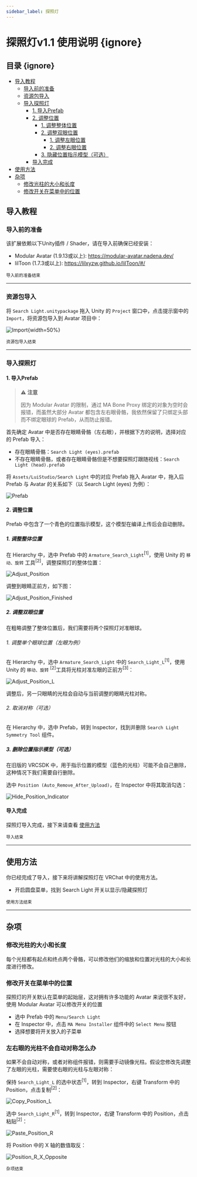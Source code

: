 ```yaml
---
sidebar_label: 探照灯
---
```


# 探照灯v1.1 使用说明 {ignore}

## 目录 {ignore}

<!-- @import "[TOC]" {cmd="toc" depthFrom=1 depthTo=6 orderedList=false} -->

<!-- code_chunk_output -->

- [导入教程](#导入教程)
  - [导入前的准备](#导入前的准备)
  - [资源包导入](#资源包导入)
  - [导入探照灯](#导入探照灯)
    - [1. 导入Prefab](#1-导入prefab)
    - [2. 调整位置](#2-调整位置)
      - [1. 调整整体位置](#1-调整整体位置)
      - [2. 调整双眼位置](#2-调整双眼位置)
        - [1. 调整左眼位置](#1-调整左眼位置)
        - [2. 调整右眼位置](#2-调整右眼位置)
      - [3. 隐藏位置指示模型（可选）](#3-隐藏位置指示模型可选)
    - [导入完成](#导入完成)
- [使用方法](#使用方法)
- [杂项](#杂项)
    - [修改光柱的大小和长度](#修改光柱的大小和长度)
    - [修改开关在菜单中的位置](#修改开关在菜单中的位置)

<!-- /code_chunk_output -->

## 导入教程

### 导入前的准备

该扩展依赖以下Unity插件 / Shader，请在导入前确保已经安装：

- Modular Avatar (1.9.13或以上): https://modular-avatar.nadena.dev/
- lilToon (1.7.3或以上): https://lilxyzw.github.io/lilToon/#/

<sub>导入前的准备结束</sub>

---

### 资源包导入

将 `Search Light.unitypackage` 拖入 Unity 的 `Project` 窗口中，点击提示窗中的 `Import`，将资源包导入到 Avatar 项目中：

![Import](./Assets/Import.png){width=50%}

<sub>资源包导入结束</sub>

---

### 导入探照灯

#### 1. 导入Prefab

> :warning: **注意**
>
>因为 Modular Avatar 的限制，通过 MA Bone Proxy 绑定的对象为空时会报错，而虽然大部分 Avatar 都包含左右眼骨骼，我依然保留了只绑定头部而不绑定眼球的 Prefab，从而防止报错。

首先确定 Avatar 中是否存在眼睛骨骼（左右眼），并根据下方的说明，选择对应的 Prefab 导入：

- 存在眼睛骨骼：`Search Light (eyes).prefab`
- 不存在眼睛骨骼，或者存在眼睛骨骼但是不想要探照灯跟随视线：`Search Light (head).prefab`

将 `Assets/LuiStudio/Search Light` 中的对应 Prefab 拖入 Avatar 中，拖入后 Prefab 与 Avatar 的关系如下（以 Search Light (eyes) 为例）：

![Prefab](./Assets/Prefab.png)

#### 2. 调整位置

Prefab 中包含了一个青色的位置指示模型，这个模型在编译上传后会自动删除。

##### 1. 调整整体位置

在 Hierarchy 中，选中 Prefab 中的 `Armature_Search_Light`<sup>[1]</sup>，使用 Unity 的 `移动、旋转` 工具<sup>[2]</sup>，调整探照灯的整体位置：

![Adjust_Position](./Assets/Adjust_Position.png)

调整到眼睛正前方，如下图：

![Adjust_Position_Finished](./Assets/Adjust_Position_Finished.png)

##### 2. 调整双眼位置

在粗略调整了整体位置后，我们需要将两个探照灯对准眼球。

###### 1. 调整单个眼球位置（左眼为例）

在 Hierarchy 中，选中 `Armature_Search_Light` 中的 `Search_Light_L`<sup>[1]</sup>，使用 Unity 的 `移动、旋转` <sup>[2]</sup>工具将光柱对准左眼的正前方<sup>[3]</sup>：

![Adjust_Position_L](./assets/Adjust_Position_L.png)

调整后，另一只眼睛的光柱会自动与当前调整的眼睛光柱对称。

###### 2. 取消对称（可选）

在 Hierarchy 中，选中 Prefab，转到 Inspector，找到并删除 `Search Light Symmetry Tool` 组件。

##### 3. 删除位置指示模型（可选）

在旧版的 VRCSDK 中，用于指示位置的模型（蓝色的光柱）可能不会自己删除，这种情况下我们需要自行删除。

选中 `Position (Auto_Remove_After_Upload)`，在 Inspector 中将其取消勾选：

![Hide_Position_Indicator](./assets/Hide_Position_Indicator.png)

#### 导入完成

探照灯导入完成，接下来请查看 [使用方法](#使用方法)

<sub>导入结束</sub>

---

## 使用方法

你已经完成了导入，接下来将讲解探照灯在 VRChat 中的使用方法。

- 开启圆盘菜单，找到 Search Light 开关以显示/隐藏探照灯

<sub>使用方法结束</sub>

---

## 杂项

### 修改光柱的大小和长度

每个光柱都有起点和终点两个骨骼，可以修改他们的缩放和位置对光柱的大小和长度进行修改。

### 修改开关在菜单中的位置

探照灯的开关默认在菜单的起始层，这对拥有许多功能的 Avatar 来说很不友好，使用 Modular Avatar 可以修改开关的位置

- 选中 Prefab 中的 `Menu/Search Light`
- 在 Inspector 中，点击 `MA Menu Installer` 组件中的 `Select Menu` 按钮
- 选择想要将开关放入的子菜单

### 左右眼的光柱不会自动对称怎么办

如果不会自动对称，或者对称组件报错，则需要手动镜像光柱。假设您修改先调整了左眼的光柱，需要使右眼的光柱与左眼对称：

保持 `Search_Light_L` 的选中状态<sup>[1]</sup>，转到 Inspector，右键 Transform 中的 Position，点击复制<sup>[2]</sup>：

![Copy_Position_L](./assets/Copy_Position_L.png)

选中 `Search_Light_R`<sup>[1]</sup>，转到 Inspector，右键 Transform 中的 Position，点击粘贴<sup>[2]</sup>：

![Paste_Position_R](./assets/Paste_Position_R.png)

将 Position 中的 X 轴的数值取反：

![Position_R_X_Opposite](./assets/Position_R_X_Opposite.png)

<sub>杂项结束</sub>
